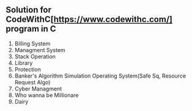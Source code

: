 ## Solution for CodeWithC[https://www.codewithc.com/] program in C 

1. Billing System
2. Managment System
3. Stack Operation
4. Library
5. Protection
6. Banker's Algorithm Simulation Operating System(Safe Sq, Resource Request Algo) 
7. Cyber Managment
8. Who wanna be Millionare
9. Dairy
